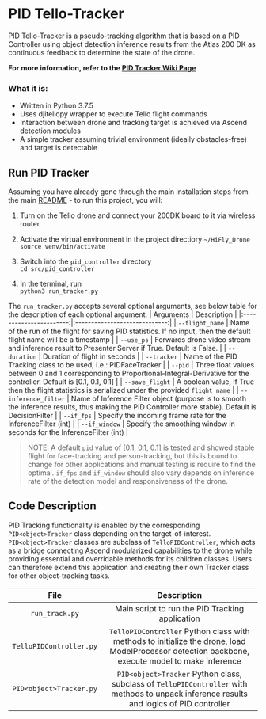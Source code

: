 # PID Tello-Tracker

PID Tello-Tracker is a pseudo-tracking algorithm that is based on a PID Controller using object detection inference results from the Atlas 200 DK as continuous feedback to determine the state of the drone. 

**For more information, refer to the [PID Tracker Wiki Page](https://github.com/Ascend-Huawei/HiFly_Drone/wiki/Closed-Loop-PID-Tracker)**

### What it is:
- Written in Python 3.7.5
- Uses djitellopy wrapper to execute Tello flight commands
- Interaction between drone and tracking target is achieved via Ascend detection modules
- A simple tracker assuming trivial environment (ideally obstacles-free) and target is detectable

## Run PID Tracker
Assuming you have already gone through the main installation steps from the main [README](https://github.com/Ascend-Huawei/HiFly_Drone/tree/main) - to run this project, you will:
1. Turn on the Tello drone and connect your 200DK board to it via wireless router
2. Activate the virtual environment in the project directiory `~/HiFly_Drone` <br>
    `source venv/bin/activate`

3. Switch into the `pid_controller` directory <br>
    `cd src/pid_controller`
    
4. In the terminal, run <br>
    `python3 run_tracker.py`
    
The `run_tracker.py` accepts several optional arguments, see below table for the description of each optional argument.
|   Arguments             |         Description           |
|:-----------------------:|:-----------------------------:|
| `--flight_name`         | Name of the run of the flight for saving PID statistics. If no input, then the default flight name will be a timestamp |
| `--use_ps`              | Forwards drone video stream and inference result to Presenter Server if True. Default is False. |
| `--duration`            | Duration of flight in seconds |
| `--tracker`             | Name of the PID Tracking class to be used, i.e.: PIDFaceTracker |
| `--pid`                 | Three float values between 0 and 1 corresponding to Proportional-Integral-Derivative for the controller. Default is [0.1, 0.1, 0.1] |
| `--save_flight`         | A boolean value, if True then the flight statistics is serialized under the provided `flight_name` |
| `--inference_filter`    | Name of Inference Filter object (purpose is to smooth the inference results, thus making the PID Controller more stable). Default is DecisionFilter |
| `--if_fps`              | Specify the incoming frame rate for the InferenceFilter (int) |
| `--if_window`           | Specify the smoothing window in seconds for the InferenceFilter (int) |


> NOTE: A default `pid` value of [0.1, 0.1, 0.1] is tested and showed stable flight for face-tracking and person-tracking, but this is bound to change for other applications and manual testing is require to find the optimal. 
`if_fps` and `if_window` should also vary depends on inference rate of the detection model and responsiveness of the drone. 



## Code Description
PID Tracking functionality is enabled by the corresponding `PID<object>Tracker` class depending on the target-of-interest. `PID<object>Tracker` classes are subclass of `TelloPIDController`, 
which acts as a bridge connecting Ascend modularized capabilities to the drone while providing essential and overridable methods for its children classes. Users can therefore 
extend this application and creating their own Tracker class for other object-tracking tasks.

|   File   |         Description           |
|:--------:|:-----------------------------:|
| `run_track.py`          | Main script to run the PID Tracking application      |
| `TelloPIDController.py` | `TelloPIDController` Python class with methods to initialize the drone, load ModelProcessor detection backbone, execute model to make inference |
| `PID<object>Tracker.py` | `PID<object>Tracker` Python class, subclass of `TelloPIDController` with methods to unpack inference results and logics of PID controller|
